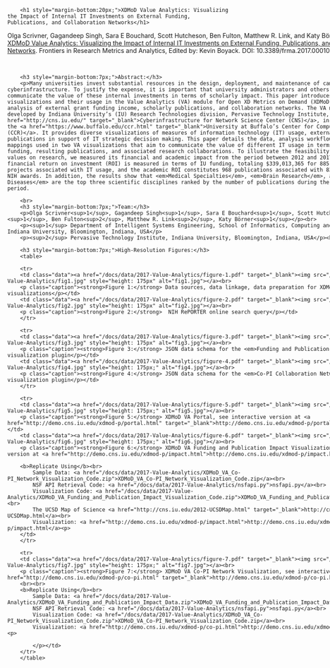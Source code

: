 <style type="text/css">
td.data {
vertical-align:top;
width:407px;
}
tr {
margin: 0 0 20px 0;
display: inline-block;
}
#middle a {
font-weight:400 !important;
}
#middle a:hover {
opacity:.8;
}
</style>

<div id="middle" class="research">

		<h1 style="margin-bottom:20px;">XDMoD Value Analytics: Visualizing the Impact of Internal IT Investments on External Funding, Publications, and Collaboration Networks</h1>

<div id="container" style="width:865px; margin-bottom:25px;">
		<p>Olga Scrivner, Gagandeep Singh, Sara E Bouchard, Scott Hutcheson, Ben Fulton, Matthew R. Link, and Katy Börner. (In Press). <a href="/docs/data/2017-Value-Analytics/2017-Value-Analytics.pdf" target="_blank">XDMoD Value Analytics: Visualizing the Impact of Internal IT Investments on External Funding, Publications, and Collaboration Networks</a>. Frontiers in Research Metrics and Analytics, Edited by: Kevin Boyack. DOI: 10.3389/frma.2017.00010 </p><br>


		<h3 style="margin-bottom:7px;">Abstract:</h3>
		<p>Many universities invest substantial resources in the design, deployment, and maintenance of campus-based cyberinfrastructure. To justify the expense, it is important that university administrators and others understand and communicate the value of these internal investments in terms of scholarly impact. This paper introduces two visualizations and their usage in the Value Analytics (VA) module for Open XD Metrics on Demand (XDMoD), which enable analysis of external grant funding income, scholarly publications, and collaboration networks. The VA module was developed by Indiana University’s (IU) Research Technologies division, Pervasive Technology Institute, and the <a href="http://cns.iu.edu/" target="_blank">Cyberinfrastructure for Network Science Center (CNS)</a>, in conjunction with the <a href="https://www.buffalo.edu/ccr.html" target="_blank">University at Buffalo’s Center for Computational Research (CCR)</a>. It provides diverse visualizations of measures of information technology (IT) usage, external funding, and publications in support of IT strategic decision making. This paper details the data, analysis workflows, and visual mappings used in two VA visualizations that aim to communicate the value of different IT usage in terms of NSF and NIH funding, resulting publications, and associated research collaborations. To illustrate the feasibility of measuring IT values on research, we measured its financial and academic impact from the period between 2012 and 2017 for IU. The financial return on investment (ROI) is measured in terms of IU funding, totaling $339,013,365 for 885 NIH and NSF projects associated with IT usage, and the academic ROI constitutes 968 publications associated with 83 of these NSF and NIH awards. In addition, the results show that <em>Medical Specialties</em>, <em>Brain Research</em>, and <em>Infectious Diseases</em> are the top three scientific disciplines ranked by the number of publications during the given time period.
</p>

		<br>
		<h3 style="margin-bottom:7px;">Team:</h3>
		<p>Olga Scrivner<sup>1</sup>, Gagandeep Singh<sup>1</sup>, Sara E Bouchard<sup>1</sup>, Scott Hutcheson</a><sup>1</sup>, Ben Fulton<sup>2</sup>, Matthew R. Link<sup>2</sup>, Katy Börner<sup>1</sup></p><br>
		<p><sup>1</sup> Department of Intelligent Systems Engineering, School of Informatics, Computing and Engineering, Indiana University, Bloomington, Indiana, USA</p>
		<p><sup>2</sup> Pervasive Technology Institute, Indiana University, Bloomington, Indiana, USA</p><br>

		<h3 style="margin-bottom:7px;">High-Resolution Figures:</h3>
		<table>

		<tr>
		<td class="data"><a href="/docs/data/2017-Value-Analytics/figure-1.pdf" target="_blank"><img src="/docs/data/2017-Value-Analytics/fig1.jpg" style="height: 175px" alt="fig1.jpg"></a><br>
		<p class="caption"><strong>Figure 1:</strong> Data sources, data linkage, data preparation for XDMoD VA visualizations</p></td>
		<td class="data"><a href="/docs/data/2017-Value-Analytics/figure-2.pdf" target="_blank"><img src="/docs/data/2017-Value-Analytics/fig2.jpg" style="height: 175px" alt="fig2.jpg"></a><br>
		<p class="caption"><strong>Figure 2:</strong>  NIH RePORTER online search query</p></td>
		</tr>

		<tr>
		<td class="data"><a href="/docs/data/2017-Value-Analytics/figure-3.pdf" target="_blank"><img src="/docs/data/2017-Value-Analytics/fig3.jpg" style="height: 175px" alt="fig3.jpg"></a><br>
		<p class="caption"><strong>Figure 3:</strong> JSON data schema for the <em>Funding and Publication Impact</em> visualization plugin</p></td>
		<td class="data"><a href="/docs/data/2017-Value-Analytics/figure-4.pdf" target="_blank"><img src="/docs/data/2017-Value-Analytics/fig4.jpg" style="height: 175px;" alt="fig4.jpg"></a><br>
		<p class="caption"><strong>Figure 4:</strong> JSON data schema for the <em>Co-PI Collaboration Network</em> visualization plugin</p></td>
		</tr>

		<tr>
		<td class="data"><a href="/docs/data/2017-Value-Analytics/figure-5.pdf" target="_blank"><img src="/docs/data/2017-Value-Analytics/fig5.jpg" style="height: 175px;" alt="fig5.jpg"></a><br>
		<p class="caption"><strong>Figure 5:</strong> XDMoD VA Portal, see interactive version at <a href="http://demo.cns.iu.edu/xdmod-p/portal.html" target="_blank">http://demo.cns.iu.edu/xdmod-p/portal.html</a></p></td>
		<td class="data"><a href="/docs/data/2017-Value-Analytics/figure-6.pdf" target="_blank"><img src="/docs/data/2017-Value-Analytics/fig6.jpg" style="height: 175px;" alt="fig6.jpg"></a><br>
		<p class="caption"><strong>Figure 6:</strong> XDMoD VA Funding and Publication Impact Visualization, see interactive version at <a href="http://demo.cns.iu.edu/xdmod-p/impact.html">http://demo.cns.iu.edu/xdmod-p/impact.html</a>.<br><br>

		<b>Replicate Using</b><br>
			Sample Data: <a href="/docs/data/2017-Value-Analytics/XDMoD_VA_Co-PI_Network_Visualization_Code.zip">XDMoD_VA_Co-PI_Network_Visualization_Code.zip</a><br>
			NSF API Retrieval Code: <a href="/docs/data/2017-Value-Analytics/nsfapi.py">nsfapi.py</a><br>
			Visualization Code: <a href="/docs/data/2017-Value-Analytics/XDMoD_VA_Funding_and_Publication_Impact_Visualization_Code.zip">XDMoD_VA_Funding_and_Publication_Impact_Visualization_Code.zip</a><br>
			The UCSD Map of Science <a href="http://cns.iu.edu/2012-UCSDMap.html" target="_blank">http://cns.iu.edu/2012-UCSDMap.html</a><br>
			Visualization: <a href="http://demo.cns.iu.edu/xdmod-p/impact.html">http://demo.cns.iu.edu/xdmod-p/impact.html</a><p>
		</td>
		</tr>

		<tr>
		<td class="data"><a href="/docs/data/2017-Value-Analytics/figure-7.pdf" target="_blank"><img src="/docs/data/2017-Value-Analytics/fig7.jpg" style="height: 175px;" alt="fig7.jpg"></a><br>
		<p class="caption"><strong>Figure 7:</strong> XDMoD VA Co-PI Network Visualization, see interactive version at <a href="http://demo.cns.iu.edu/xdmod-p/co-pi.html" target="_blank">http://demo.cns.iu.edu/xdmod-p/co-pi.html</a>.
		<br><br>
		<b>Replicate Using</b><br>
			Sample Data: <a href="/docs/data/2017-Value-Analytics/XDMoD_VA_Funding_and_Publication_Impact_Data.zip">XDMoD_VA_Funding_and_Publication_Impact_Data.zip</a><br>
			NSF API Retrieval Code: <a href="/docs/data/2017-Value-Analytics/nsfapi.py">nsfapi.py</a><br>
			Visualization Code: <a href="/docs/data/2017-Value-Analytics/XDMoD_VA_Co-PI_Network_Visualization_Code.zip">XDMoD_VA_Co-PI_Network_Visualization_Code.zip</a><br>
			Visualization: <a href="http://demo.cns.iu.edu/xdmod-p/co-pi.html">http://demo.cns.iu.edu/xdmod-p/co-pi.html</a><p>
				
			</p></td>
		</tr>
		</table>

</div>
</div>

